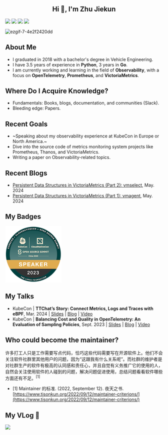 <h2 align="center">Hi 👋, I'm Zhu Jiekun</h1>

![](https://img.shields.io/badge/wechat-LearnOTel-brightgreen) ![](https://img.shields.io/badge/language-Go-informational) ![](https://komarev.com/ghpvc/?username=jiekun&style=flat) [![](https://img.shields.io/badge/resume-cv.jiekun.dev-orange)](https://cv.jiekun.dev)

![ezgif-7-4e2f2420dd](https://github.com/jiekun/jiekun/assets/30280396/882cd7bd-9646-4d6f-af1a-b170a440983b)

## About Me
- I graduated in 2018 with a bachelor's degree in Vehicle Engineering. 
- I have 3.5 years of experience in **Python**, 3 years in **Go**.
- I am currently working and learning in the field of **Observability**, with a focus on **OpenTelemetry**, **Prometheus**, and **VictoriaMetrics**.

## Where Do I Acquire Knowledge?
- Fundamentals: Books, blogs, documentation, and communities (Slack).
- Bleeding edge: Papers.

## Recent Goals
- ~Speaking about my observability experience at KubeCon in Europe or North America.~
- Dive into the source code of metrics monitoring system projects like Prometheus, Thanos, and VictoriaMetrics.
- Writing a paper on Observability-related topics.

## Recent Blogs
- [Persistent Data Structures in VictoriaMetrics (Part 2): vmselect](https://jiekun.dev/posts/vmselect-data-structures/), May. 2024
- [Persistent Data Structures in VictoriaMetrics (Part 1): vmagent](https://jiekun.dev/posts/vmagent-data-structures/), May. 2024


## My Badges
[![](speaker-kubecon-cloudnativecon-open-source-summit-c_300x300.png)](https://www.credly.com/badges/bf1b7f7b-af3f-4cb4-8a21-514ca3c5b106/public_url)


## My Talks
- KubeCon | **TTChat’s Story: Connect Metrics, Logs and Traces with eBPF**, Mar. 2024 | [Slides](https://docs.google.com/presentation/d/1KHC2eZWOac6P8Vv8u6_u6MesBcAx7Ci_k1t9zLrCCIU/edit?usp=sharing) | [Blog](https://jiekun.dev/posts/kubecon-eu-2024-ii/) | [Video](https://youtu.be/Y9mCmFDijGQ?si=jv2pVuWYJ5mUIdhx)
- KubeCon | **Balancing Cost and Quality in OpenTelemetry: An Evaluation of Sampling Policies**, Sept. 2023 | [Slides](https://docs.google.com/presentation/d/16PHf3XxZBuLjD0b07SMJmk0yfFAHB2jJpMPGgONngRE/edit?usp=sharing) | [Blog](https://jiekun.dev/posts/kubecon-2023-otel-sampling/) | [Video](https://youtu.be/hDLQi6HeW0k?si=kCjX4y4BCRSswdaM) 

## Who could become the maintainer?
许多打工人只是工作需要写点代码，恰巧这些代码需要写在开源软件上。他们不会关注软件社群里其他用户的问题，因为“这跟我有什么关系呢”。而社群的维护者是对社群生产的软件有极高的认同感和责任心，并且自觉有义务推广它的使用的人，自然会关注使用软件的人碰到的问题，解决问题促进使用，总结问题看看软件哪些方面还有不足。<sup>[1]</sup>
- [1] Maintainer 的标准. (2022, September 12). 夜天之书. [https://www.tisonkun.org/2022/09/12/maintainer-criterions/](https://www.tisonkun.org/2022/09/12/maintainer-criterions/)

## My VLog 👋
[![](https://github.com/jiekun/jiekun/assets/30280396/e0bad522-cb73-423b-9742-82eef95797df)](https://youtu.be/kltkbn5TjD0?si=ayVNLl3v2TBPwc-Z)
